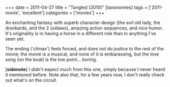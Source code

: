 +++
date = 2011-04-27
title = "Tangled (2010)"
[taxonomies]
tags = ['2011-movie', 'excellent']
categories = ['movies']
+++

An enchanting fantasy with superb character design (the evil old lady,
the drunkards, and the 2 outlaws), amazing action sequences, and nice
humor. It's originality is in having a horse in a different role than
in anything I've seen yet.

The ending ('climax') feels forced, and does not do justice to the
rest of the movie; the movie is a musical, and none of it is
embarassing, but the love song (on the boat) is the low point...
boring.

[**sidenote**] I didn't expect much from this one, simply because I
never heard it mentioned before. Note also that, for a few years now, I
don't really check out what's on the circuit.
